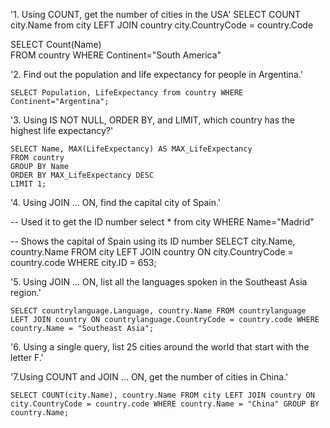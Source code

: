 '1. Using COUNT, get the number of cities in the USA'
 SELECT COUNT city.Name from city LEFT JOIN country city.CountryCode = country.Code

 SELECT Count(Name)                                 
FROM country 
WHERE Continent="South America"     

'2. Find out the population and life expectancy for people in Argentina.'

    SELECT Population, LifeExpectancy from country WHERE Continent="Argentina";


'3. Using IS NOT NULL, ORDER BY, and LIMIT, which country has the highest life expectancy?'

    SELECT Name, MAX(LifeExpectancy) AS MAX_LifeExpectancy
    FROM country 
    GROUP BY Name 
    ORDER BY MAX_LifeExpectancy DESC 
    LIMIT 1;

'4. Using JOIN ... ON, find the capital city of Spain.'

-- Used it to get the ID number 
    select * from city WHERE Name="Madrid"

-- Shows the capital of Spain using its ID number
    SELECT city.Name, country.Name FROM city LEFT JOIN country ON city.CountryCode = country.code WHERE city.ID = 653;

'5. Using JOIN ... ON, list all the languages spoken in the Southeast Asia region.'

    SELECT countrylanguage.Language, country.Name FROM countrylanguage LEFT JOIN country ON countrylanguage.CountryCode = country.code WHERE country.Name = "Southeast Asia";

'6. Using a single query, list 25 cities around the world that start with the letter F.'



'7.Using COUNT and JOIN ... ON, get the number of cities in China.'

    SELECT COUNT(city.Name), country.Name FROM city LEFT JOIN country ON city.CountryCode = country.code WHERE country.Name = "China" GROUP BY country.Name;